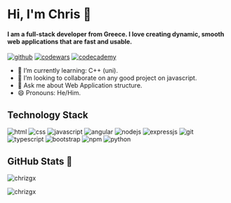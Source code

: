 <!-- <h1 align="center">Hi 👋, I'm Chriz</h1> -->
<!-- <h3 align="center">A passionate frontend developer from Greece</h3>-->

# Hi, I'm Chris 👋
#### I am a full-stack developer from Greece. I love creating dynamic, smooth web applications that are fast and usable.

[![github](https://img.shields.io/badge/Github-black?style=for-the-badge&logo=Github&logoColor=white)](https://github.com/chrizgx) [![codewars](https://img.shields.io/badge/Codewars-ff0000?style=for-the-badge&logo=Codewars&logoColor=white)](https://www.codewars.com/users/programmingGenius3000) [![codecademy](https://img.shields.io/badge/Codecademy-blue?style=for-the-badge&logo=Codecademy&logoColor=white)](https://www.codecademy.com/profiles/chrizgx)

- 🌱 I’m currently learning: C++ (uni).
-  👯 I’m looking to collaborate on any good project on javascript.
- 💬 Ask me about Web Application structure.
- 😄 Pronouns: He/Him.

## Technology Stack

![html](https://img.shields.io/badge/Html-red?style=for-the-badge&logo=Html5&logoColor=white) ![css](https://img.shields.io/badge/Css-blue?style=for-the-badge&logo=Css3&logoColor=white)  ![javascript](https://img.shields.io/badge/Javascript-yellow?style=for-the-badge&logo=Javascript&logoColor=white) ![angular](https://img.shields.io/badge/Angular-red?style=for-the-badge&logo=Angular&logoColor=white) ![nodejs](https://img.shields.io/badge/Node-js?style=for-the-badge&logo=Nodedotjs&logoColor=white) ![expressjs](https://img.shields.io/badge/Express-black?style=for-the-badge&logo=Express&logoColor=white) ![git](https://img.shields.io/badge/Git-red?style=for-the-badge&logo=Git&logoColor=white) ![typescript](https://img.shields.io/badge/Typescript-blue?style=for-the-badge&logo=Typescript&logoColor=white) ![bootstrap](https://img.shields.io/badge/Bootstrap-purple?style=for-the-badge&logo=Bootstrap&logoColor=white) ![npm](https://img.shields.io/badge/Npm-red?style=for-the-badge&logo=Npm&logoColor=white) ![python](https://img.shields.io/badge/Python-yellow?style=for-the-badge&logo=Python&logoColor=white)

## GitHub Stats 🌈
<p><img align="center" src="https://github-readme-stats.vercel.app/api/top-langs?username=chrizgx&show_icons=true&locale=en&layout=compact" alt="chrizgx" /></p>

<p><img align="center" src="https://github-readme-streak-stats.herokuapp.com/?user=chrizgx&" alt="chrizgx" /></p>




<!--
**chrizgx/chrizgx** is a ✨ _special_ ✨ repository because its `README.md` (this file) appears on your GitHub profile.

Here are some ideas to get you started:

- 🔭 I’m currently working on ...
- 🌱 I’m currently learning ...
- 👯 I’m looking to collaborate on ...
- 🤔 I’m looking for help with ...
- 💬 Ask me about ...
- 📫 How to reach me: ...
- 😄 Pronouns: ...
- ⚡ Fun fact: ...
-->
